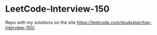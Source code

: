 # LeetCode-Interview-150
Repo with my solutions on the site https://leetcode.com/studyplan/top-interview-150/
